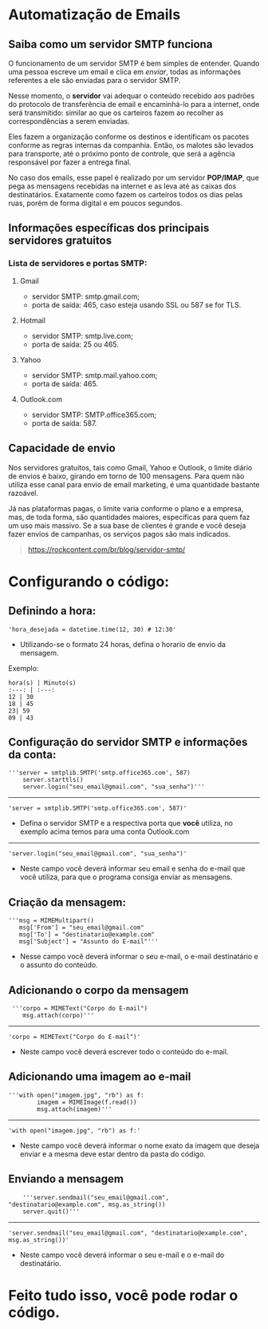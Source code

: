 # Automatização de Emails

## Saiba como um servidor SMTP funciona
O funcionamento de um servidor SMTP é bem simples de entender. Quando uma pessoa escreve um email e clica em *enviar*, todas as informações referentes a ele são enviadas para o servidor SMTP.

Nesse momento, o **servidor** vai adequar o conteúdo recebido aos padrões do protocolo de transferência de email e encaminhá-lo para a internet, onde será transmitido: similar ao que os carteiros fazem ao recolher as correspondências a serem enviadas.

Eles fazem a organização conforme os destinos e identificam os pacotes conforme as regras internas da companhia. Então, os malotes são levados para transporte, até o próximo ponto de controle, que será a agência responsável por fazer a entrega final.

No caso dos emails, esse papel é realizado por um servidor **POP/IMAP**, que pega as mensagens recebidas na internet e as leva até as caixas dos destinatários. Exatamente como fazem os carteiros todos os dias pelas ruas, porém de forma digital e em poucos segundos.

## Informações específicas dos principais servidores gratuitos
### Lista de servidores e portas SMTP:
1. Gmail
    * servidor SMTP: smtp.gmail.com;
    * porta de saída: 465, caso esteja usando SSL ou 587 se for TLS.

1. Hotmail
    * servidor SMTP: smtp.live.com;
    * porta de saída: 25 ou 465.

1. Yahoo
    * servidor SMTP: smtp.mail.yahoo.com;
    * porta de saída: 465.

1. Outlook.com
    * servidor SMTP: SMTP.office365.com;
    * porta de saída: 587.


## Capacidade de envio
Nos servidores gratuitos, tais como Gmail, Yahoo e Outlook, o limite diário de envios é baixo, girando em torno de 100 mensagens. Para quem não utiliza esse canal para envio de email marketing, é uma quantidade bastante razoável.

Já nas plataformas pagas, o limite varia conforme o plano e a empresa, mas, de toda forma, são quantidades maiores, específicas para quem faz um uso mais massivo. Se a sua base de clientes é grande e você deseja fazer envios de campanhas, os serviços pagos são mais indicados.

> https://rockcontent.com/br/blog/servidor-smtp/


# Configurando o código:

## Definindo a hora: 

    'hora_desejada = datetime.time(12, 30) # 12:30'

* Utilizando-se o formato 24 horas, defina o horario de envio da mensagem.
    
Exemplo:

    hora(s) | Minuto(s)
    :---: | :---:
    12 | 30
    18 | 45
    23| 59
    09 | 43

## Configuração do servidor SMTP e informações da conta:

    '''server = smtplib.SMTP('smtp.office365.com', 587)
        server.starttls()
        server.login("seu_email@gmail.com", "sua_senha")'''
---
    'server = smtplib.SMTP('smtp.office365.com', 587)'

* Defina o servidor SMTP e a respectiva porta que **você** utiliza, no exemplo acima temos para uma conta Outlook.com
---
    'server.login("seu_email@gmail.com", "sua_senha")'

* Neste campo você deverá informar seu email e senha do e-mail que você utiliza, para que o programa consiga enviar as mensagens.

## Criação da mensagem:
    '''msg = MIMEMultipart()
       msg['From'] = "seu_email@gmail.com"
       msg['To'] = "destinatario@example.com"
       msg['Subject'] = "Assunto do E-mail"'''

* Nesse campo você deverá informar o seu e-mail, o e-mail destinatário e o assunto do conteúdo.

## Adicionando o corpo da mensagem
     '''corpo = MIMEText("Corpo do E-mail")
        msg.attach(corpo)'''
---
    'corpo = MIMEText("Corpo do E-mail")'
    
* Neste campo você deverá escrever todo o conteúdo do e-mail.

## Adicionando uma imagem ao e-mail
    '''with open("imagem.jpg", "rb") as f:
            imagem = MIMEImage(f.read())
            msg.attach(imagem)'''
---
    'with open("imagem.jpg", "rb") as f:'
    
* Neste campo você deverá informar o nome exato da imagem que deseja enviar e a mesma deve estar dentro da pasta do código.

## Enviando a mensagem
        '''server.sendmail("seu_email@gmail.com", "destinatario@example.com", msg.as_string())
        server.quit()'''
---
    'server.sendmail("seu_email@gmail.com", "destinatario@example.com", msg.as_string())'
    
* Neste campo você deverá informar o seu e-mail e o e-mail do destinatário.

# Feito tudo isso, você pode rodar o código.

